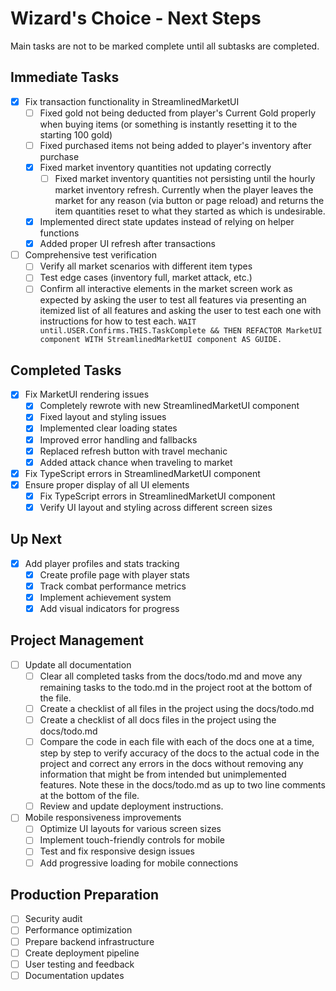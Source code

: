 # Wizard's Choice - Next Steps
Main tasks are not to be marked complete until all subtasks are completed.

## Immediate Tasks
- [x] Fix transaction functionality in StreamlinedMarketUI
  - [ ] Fixed gold not being deducted from player's Current Gold properly when buying items (or something is instantly resetting it to the starting 100 gold)
  - [ ] Fixed purchased items not being added to player's inventory after purchase
  - [x] Fixed market inventory quantities not updating correctly
    - [ ] Fixed market inventory quantities not persisting until the hourly market inventory refresh. Currently when the player leaves the market for any reason (via button or page reload) and returns the item quantities reset to what they started as which is undesirable.
  - [x] Implemented direct state updates instead of relying on helper functions
  - [x] Added proper UI refresh after transactions
- [ ] Comprehensive test verification
  - [ ] Verify all market scenarios with different item types
  - [ ] Test edge cases (inventory full, market attack, etc.)
  - [ ] Confirm all interactive elements in the market screen work as expected by asking the user to test all features via presenting an itemized list of all features and asking the user to test each one with instructions for how to test each. ```WAIT until.USER.Confirms.THIS.TaskComplete && THEN REFACTOR MarketUI component WITH StreamlinedMarketUI component AS GUIDE.```

## Completed Tasks
- [x] Fix MarketUI rendering issues
  - [x] Completely rewrote with new StreamlinedMarketUI component
  - [x] Fixed layout and styling issues
  - [x] Implemented clear loading states
  - [x] Improved error handling and fallbacks
  - [x] Replaced refresh button with travel mechanic
  - [x] Added attack chance when traveling to market
- [x] Fix TypeScript errors in StreamlinedMarketUI component
- [x] Ensure proper display of all UI elements
  - [x] Fix TypeScript errors in StreamlinedMarketUI component
  - [x] Verify UI layout and styling across different screen sizes

## Up Next
- [x] Add player profiles and stats tracking
  - [x] Create profile page with player stats
  - [x] Track combat performance metrics
  - [x] Implement achievement system
  - [x] Add visual indicators for progress

## Project Management
- [ ] Update all documentation
  - [ ] Clear all completed tasks from the docs/todo.md and move any remaining tasks to the todo.md in the project root at the bottom of the file. 
  - [ ] Create a checklist of all files in the project using the docs/todo.md 
  - [ ] Create a checklist of all docs files in the project using the docs/todo.md 
  - [ ] Compare the code in each file with each of the docs one at a time, step by step to verify accuracy of the docs to the actual code in the project and correct any errors in the docs without removing any information that might be from intended but unimplemented features. Note these in the docs/todo.md as up to two line comments at the bottom of the file.
  - [ ] Review and update deployment instructions.

- [ ] Mobile responsiveness improvements
  - [ ] Optimize UI layouts for various screen sizes
  - [ ] Implement touch-friendly controls for mobile
  - [ ] Test and fix responsive design issues
  - [ ] Add progressive loading for mobile connections

## Production Preparation
- [ ] Security audit
- [ ] Performance optimization
- [ ] Prepare backend infrastructure
- [ ] Create deployment pipeline
- [ ] User testing and feedback
- [ ] Documentation updates
